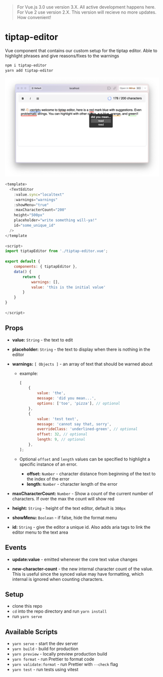 > For Vue.js 3.0 use version 3.X. All active development happens here.
> For Vue 2 use version 2.X. This version will recieve no more updates.
> How convenient!

# tiptap-editor

Vue component that contains our custom setup for the tiptap editor. Able to highlight phrases and give reasons/fixes to the warnings

```bash
npm i tiptap-editor
yarn add tiptap-editor
```

![example image](img/example.png)

```js
<template>
  <TextEditor
	:value.sync="localtext"
	:warnings="warnings"
	:showMenu="true"
	:maxCharacterCount="200"
	height="500px"
	placeholder="write something will-ya!"
	id="some_unique_id"
  />
</template

<script>
import tiptapEditor from './tiptap-editor.vue';

export default {
	components: { tiptapEditor },
	data() {
		return {
			warnings: [],
			value: 'this is the initial value'
		}
	}
}

</script>
```

## Props

-   **value:** `String` - the text to edit

-   **placeholder:** `String` - the text to display when there is nothing in the editor

-   **warnings:** `[ Objects ]` - an array of text that should be warned about

    -   example:

        ```js
        [
            {
                value: 'the',
                message: 'did you mean...',
                options: ['too', 'pizza'], // optional
            },
            {
                value: 'test text',
                message: 'cannot say that, sorry',
                overrideClass: 'underlined-green', // optional
                offset: 32, // optional
                length: 9, // optional
            },
        ];
        ```

    -   Optional `offset` and `length` values can be specified to highlight a specific instance of an error.
        -   **offset:** `Number` - character distance from beginning of the text to the index of the error
        -   **length:** `Number` - character length of the error

-   **maxCharacterCount:** `Number` - Show a count of the current number of characters. If over the max the count will show red

-   **height:** `String` - height of the text editor, default is `300px`

-   **showMenu:** `Boolean` - if false, hide the format menu

-   **id:** `String` - give the editor a unique id. Also adds aria tags to link the editor menu to the text area

## Events

-   **update:value** - emitted whenever the core text value changes

-   **new-character-count** - the new internal character count of the value. This is useful since the synced value may have formatting, which internal is ignored when counting characters.

## Setup

-   clone this repo
-   `cd` into the repo directory and run `yarn install`
-   run `yarn serve`

## Available Scripts

-   `yarn serve` - start the dev server
-   `yarn build` - build for production
-   `yarn preview` - locally preview production build
-   `yarn format` - run Prettier to format code
-   `yarn validate:format` - run Prettier with `--check` flag
-   `yarn test` - run tests using vitest
